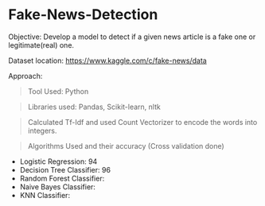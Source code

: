 # Fake-News-Detection

Objective: Develop a model to detect if a given news article is a fake one or legitimate(real) one. 

Dataset location: https://www.kaggle.com/c/fake-news/data

Approach: 

> Tool Used: Python

> Libraries used: Pandas, Scikit-learn, nltk

> Calculated Tf-Idf and used Count Vectorizer to encode the words into integers.

> Algorithms Used and their accuracy (Cross validation done)
  * Logistic Regression: 94
  * Decision Tree Classifier: 96
  * Random Forest Classifier:
  * Naive Bayes Classifier:
  * KNN Classifier: 
